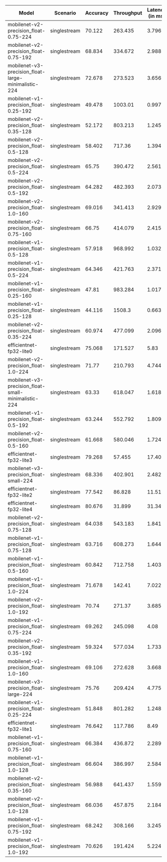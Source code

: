 | Model                                               | Scenario     |   Accuracy |   Throughput |   Latency (in ms) |
|-----------------------------------------------------|--------------|------------|--------------|-------------------|
| mobilenet-v2-precision_float-0.75-224               | singlestream |     70.122 |      263.435 |             3.796 |
| mobilenet-v2-precision_float-0.75-192               | singlestream |     68.834 |      334.672 |             2.988 |
| mobilenet-v3-precision_float-large-minimalistic-224 | singlestream |     72.678 |      273.523 |             3.656 |
| mobilenet-v1-precision_float-0.25-192               | singlestream |     49.478 |     1003.01  |             0.997 |
| mobilenet-v2-precision_float-0.35-128               | singlestream |     52.172 |      803.213 |             1.245 |
| mobilenet-v2-precision_float-0.5-128                | singlestream |     58.402 |      717.36  |             1.394 |
| mobilenet-v2-precision_float-0.5-224                | singlestream |     65.75  |      390.472 |             2.561 |
| mobilenet-v2-precision_float-0.5-192                | singlestream |     64.282 |      482.393 |             2.073 |
| mobilenet-v2-precision_float-1.0-160                | singlestream |     69.016 |      341.413 |             2.929 |
| mobilenet-v2-precision_float-0.75-160               | singlestream |     66.75  |      414.079 |             2.415 |
| mobilenet-v1-precision_float-0.5-128                | singlestream |     57.918 |      968.992 |             1.032 |
| mobilenet-v1-precision_float-0.5-224                | singlestream |     64.346 |      421.763 |             2.371 |
| mobilenet-v1-precision_float-0.25-160               | singlestream |     47.81  |      983.284 |             1.017 |
| mobilenet-v1-precision_float-0.25-128               | singlestream |     44.116 |     1508.3   |             0.663 |
| mobilenet-v2-precision_float-0.35-224               | singlestream |     60.974 |      477.099 |             2.096 |
| efficientnet-fp32-lite0                             | singlestream |     75.068 |      171.527 |             5.83  |
| mobilenet-v2-precision_float-1.0-224                | singlestream |     71.77  |      210.793 |             4.744 |
| mobilenet-v3-precision_float-small-minimalistic-224 | singlestream |     63.33  |      618.047 |             1.618 |
| mobilenet-v1-precision_float-0.5-192                | singlestream |     63.244 |      552.792 |             1.809 |
| mobilenet-v2-precision_float-0.5-160                | singlestream |     61.668 |      580.046 |             1.724 |
| efficientnet-fp32-lite3                             | singlestream |     79.268 |       57.455 |            17.405 |
| mobilenet-v3-precision_float-small-224              | singlestream |     68.336 |      402.901 |             2.482 |
| efficientnet-fp32-lite2                             | singlestream |     77.542 |       86.828 |            11.517 |
| efficientnet-fp32-lite4                             | singlestream |     80.676 |       31.899 |            31.349 |
| mobilenet-v2-precision_float-0.75-128               | singlestream |     64.038 |      543.183 |             1.841 |
| mobilenet-v1-precision_float-0.75-128               | singlestream |     63.716 |      608.273 |             1.644 |
| mobilenet-v1-precision_float-0.5-160                | singlestream |     60.842 |      712.758 |             1.403 |
| mobilenet-v1-precision_float-1.0-224                | singlestream |     71.678 |      142.41  |             7.022 |
| mobilenet-v2-precision_float-1.0-192                | singlestream |     70.74  |      271.37  |             3.685 |
| mobilenet-v1-precision_float-0.75-224               | singlestream |     69.262 |      245.098 |             4.08  |
| mobilenet-v2-precision_float-0.35-192               | singlestream |     59.324 |      577.034 |             1.733 |
| mobilenet-v1-precision_float-1.0-160                | singlestream |     69.106 |      272.628 |             3.668 |
| mobilenet-v3-precision_float-large-224              | singlestream |     75.76  |      209.424 |             4.775 |
| mobilenet-v1-precision_float-0.25-224               | singlestream |     51.848 |      801.282 |             1.248 |
| efficientnet-fp32-lite1                             | singlestream |     76.642 |      117.786 |             8.49  |
| mobilenet-v1-precision_float-0.75-160               | singlestream |     66.384 |      436.872 |             2.289 |
| mobilenet-v1-precision_float-1.0-128                | singlestream |     66.604 |      386.997 |             2.584 |
| mobilenet-v2-precision_float-0.35-160               | singlestream |     56.988 |      641.437 |             1.559 |
| mobilenet-v2-precision_float-1.0-128                | singlestream |     66.036 |      457.875 |             2.184 |
| mobilenet-v1-precision_float-0.75-192               | singlestream |     68.242 |      308.166 |             3.245 |
| mobilenet-v1-precision_float-1.0-192                | singlestream |     70.626 |      191.424 |             5.224 |